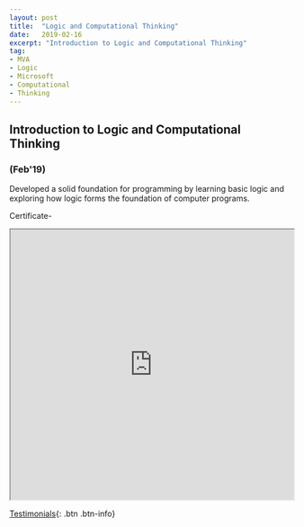 ```yaml
---
layout: post
title:  "Logic and Computational Thinking"
date:   2019-02-16
excerpt: "Introduction to Logic and Computational Thinking"
tag:
- MVA
- Logic
- Microsoft
- Computational
- Thinking
---
```


## Introduction to Logic and Computational Thinking
### (Feb'19)

Developed a solid foundation for programming by learning basic logic and exploring how logic forms the foundation of computer programs.

Certificate-
<iframe src="https://drive.google.com/file/d/1_jS9kys7OW-g4SVDJHzJtYwdJweZ_2tT/preview" width="100%" height="480"></iframe>


[Testimonials](https://rahulguptanitro.github.io/testimonial){: .btn .btn-info}
